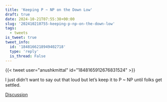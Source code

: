 ```yaml
---
title: 'Keeping P ~ NP on the Down Low'
draft: true
date: 2024-10-21T07:55:38+00:00
slug: '202410210755-keeping-p-np-on-the-down-low'
tags:
  - tweets
is_tweet: true
tweet_info:
  id: '1848166218949402718'
  type: 'reply'
  is_thread: False
---
```




{{< tweet user="anushkmittal" id="1848165912676831524" >}}

I just didn’t want to say out that loud but let’s keep it to P ~ NP until folks get settled.

[Discussion](https://x.com/sytelus/status/1848166218949402718)
